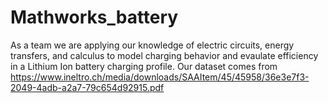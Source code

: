 # Mathworks_battery


As a team we are applying our knowledge of electric circuits, energy transfers, and calculus to model charging behavior and evaulate efficiency in a Lithium Ion battery charging profile.
Our dataset comes from https://www.ineltro.ch/media/downloads/SAAItem/45/45958/36e3e7f3-2049-4adb-a2a7-79c654d92915.pdf
